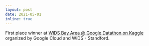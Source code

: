 ```yaml
---
layout: post
date: 2021-05-01
inline: true
---
```


First place winner at [WiDS Bay Area @ Google Datathon on Kaggle](https://inthecloud.withgoogle.com/kaggle-datathon-google-cloud-21/register.html) organized by Google Cloud and WiDS - Standford.